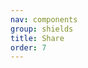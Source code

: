 ```yaml
---
nav: components
group: shields
title: Share
order: 7
---
```


<code src="./index.tsx" inline></code>

